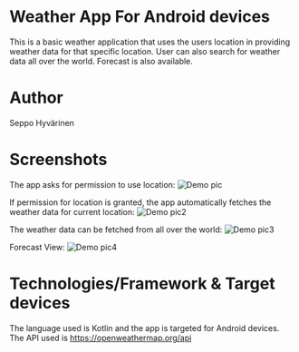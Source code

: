 # Weather App For Android devices

This is a basic weather application that uses the users location
in providing weather data for that specific location.
User can also search for weather data all over the world.
Forecast is also available.

# Author

Seppo Hyvärinen

# Screenshots

The app asks for permission to use location:
![Demo pic](screenshots/scsh2.jpg)

If permission for location is granted, the app automatically fetches
the weather data for current location:
![Demo pic2](screenshots/scsh1.jpg)

The weather data can be fetched from all over the world:
![Demo pic3](screenshots/scsh3.jpg)

Forecast View:
![Demo pic4](screenshots/scsh4.jpg)

# Technologies/Framework & Target devices

The language used is Kotlin and the app is targeted for Android devices. The API
used is https://openweathermap.org/api

